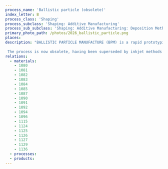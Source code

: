 ```yaml
---
process_name: 'Ballistic particle (obsolete)'
index_letter: B
process_class: 'Shaping'
process_subclass: 'Shaping: Additive Manufacturing'
process_sub_subclass: 'Shaping: Additive Manufacturing: Deposition Methods'
primary_photo_path: /photos/2026_ballistic_particle.png
places: 
description: "BALLISTIC PARTICLE MANUFACTURE (BPM) is a rapid prototyping technique in which microscopic particles of molten thermoplastic are shot by a piezoelectric jetting system and freeze when they hit the object being created. A wide range of materials can be used. As with other rapid prototyping processes, a CAD solid model of the part is required.
 
 The process is now obsolete, having been superseded by inkjet methods (3D printing)."
relations: 
  - materials: 
    - 1080
    - 1081
    - 1082
    - 1083
    - 1084
    - 1085
    - 1087
    - 1090
    - 1091
    - 1092
    - 1094
    - 1096
    - 1115
    - 1124
    - 1125
    - 1126
    - 1127
    - 1129
    - 1136
  - processes: 
  - products: 
---
```

